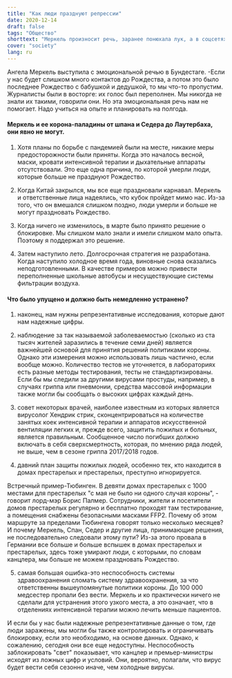 ```yaml
---
title: "Как люди празднуют репрессии"
date: 2020-12-14
draft: false
tags: "Общество"
shorttext: "Меркель произносит речь, заранее понюхала лук, а в соцсетях прославляют героиню репрессий. La vie лицемеры!"
cover: "society"
lang: ru
---
```


Ангела Меркель выступила с эмоциональной речью в Бундестаге. -Если у нас будет слишком много контактов до Рождества, а потом это было последнее Рождество с бабушкой и дедушкой, то мы что-то пропустим. Журналисты были в восторге: их голос был переполнен. Мы никогда не знали их такими, говорили они. Но эта эмоциональная речь нам не помогает. Надо учиться на опыте и планировать на полгода.

#### Меркель и ее корона-паладины от шпана и Седера до Лаутербаха, они явно не могут.

  1. Хотя планы по борьбе с пандемией были на месте, никакие меры предосторожности были приняты. Когда это началось весной, маски, кровати интенсивной терапии и дыхательные аппараты отсутствовали. Это еще одна причина, по которой умерли люди, которые больше не празднуют Рождество.

  2. Когда Китай закрылся, мы все еще праздновали карнавал. Меркель и ответственные лица надеялись, что кубок пройдет мимо нас. Из-за того, что он вмешался слишком поздно, люди умерли и больше не могут праздновать Рождество.

  3. Когда ничего не изменилось, в марте было принято решение о блокировке. Мы слишком мало знали и имели слишком мало опыта. Поэтому я поддержал это решение.

  4. Затем наступило лето. Долгосрочная стратегия не разработана. Когда наступило холодное время года, виновные снова оказались неподготовленными. В качестве примеров можно привести переполненные школьные автобусы и несуществующие системы фильтрации воздуха.

#### Что было упущено и должно быть немедленно устранено?

  1. наконец, нам нужны репрезентативные исследования, которые дают нам надежные цифры.

  2. наблюдение за так называемой заболеваемостью (сколько из ста тысяч жителей заразились в течение семи дней) является важнейшей основой для принятия решений политиками короны. Однако эти измерения можно использовать лишь частично, если вообще можно. Количество тестов не уточняется, в лабораториях есть разные методы тестирования, тесты не стандартизированы. Если бы мы следили за другими вирусами простуды, например, в случаях гриппа или пневмонии, средства массовой информации также могли бы сообщать о высоких цифрах каждый день.

  3. совет некоторых врачей, наиболее известным из которых является вирусолог Хендрик стрик, сконцентрироваться на количестве занятых коек интенсивной терапии и аппаратов искусственной вентиляции легких и, прежде всего, защитить пожилых и больных, является правильным. Сообщенное число погибших должно включать в себя сверхсмертность, которая, по мнению ряда людей, не выше, чем в сезоне гриппа 2017/2018 годов.

  4. давний план защиты пожилых людей, особенно тех, кто находится в домах престарелых и престарелых, преступно игнорируется.

  Встречный пример-Тюбинген. В девяти домах престарелых с 1000 местами для престарелых "с мая не было ни одного случая короны", - говорит лорд-мэр Борис Палмер. Сотрудники, жители и посетители домов престарелых регулярно и бесплатно проходят там тестирование, а помещения снабжены безопасными масками FFP2. Почему об этом маршруте за пределами Тюбингена говорят только несколько месяцев? И почему Меркель, Спан, Седер и другие лица, принимающие решения, не последовательно следовали этому пути? Из-за этого провала в Германии все больше и больше вспышек в домах престарелых и престарелых, здесь тоже умирают люди, с которыми, по словам канцлера, мы больше не можем праздновать Рождество.

  5. самая большая ошибка-это неспособность системы здравоохранения сломать систему здравоохранения, за что ответственны вышеупомянутые политики короны. До 100 000 медсестер пропали без вести. Меркель и ко практически ничего не сделали для устранения этого узкого места, а это означает, что в отделениях интенсивной терапии можно лечить меньше пациентов.

И если бы у нас были надежные репрезентативные данные о том, где люди заражены, мы могли бы также контролировать и ограничивать блокировку, если это необходимо, на основе данных. Однако, к сожалению, сегодня они все еще недоступны. Неспособность заблокировать "свет" показывает, что канцлер и премьер-министры исходят из ложных цифр и условий. Они, вероятно, полагали, что вирус будет вести себя сезонно иначе, чем холодные вирусы.
